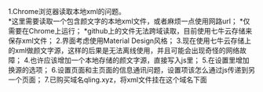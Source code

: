 ﻿1.Chrome浏览器读取本地xml的问题。   
*这里需要读取一个包含颜文字的本地xml文件，或者麻烦一点使用网路url；
*仅需要在Chrome上运行；
*github上的文件无法跨域读取，目前使用七牛云存储来保存xml文件；
2.界面考虑使用Material Design风格；
3.现在使用七牛云存储上的xml做颜文字源，这样的后果是无法离线使用，并且可能会出现奇怪的网络故障；
4.也许应该增加一个本地存储的颜文字源，直接写入js里；
5.在设置里增加换源的选项；
6.设置页面和主页面的信息通讯问题，设置项该怎么通过js传递到另一个页面；
7.已购买域名qling.xyz，将xml文件挂在这个域名下面

